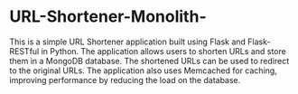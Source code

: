 # URL-Shortener-Monolith-
This is a simple URL Shortener application built using Flask and Flask-RESTful in Python. The application allows users to shorten URLs and store them in a MongoDB database. The shortened URLs can be used to redirect to the original URLs. The application also uses Memcached for caching, improving performance by reducing the load on the database.
